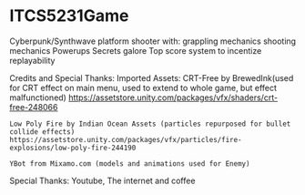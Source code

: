 # ITCS5231Game
Cyberpunk/Synthwave platform shooter with: 
grappling mechanics
shooting mechanics
Powerups
Secrets galore
Top score system to incentize replayability


Credits and Special Thanks:
  Imported Assets:
    CRT-Free by BrewedInk(used for CRT effect on main menu, used to extend to whole game, but effect malfunctioned) https://assetstore.unity.com/packages/vfx/shaders/crt-free-248066
    
    Low Poly Fire by Indian Ocean Assets (particles repurposed for bullet collide effects) https://assetstore.unity.com/packages/vfx/particles/fire-explosions/low-poly-fire-244190
    
    YBot from Mixamo.com (models and animations used for Enemy)
    
  Special Thanks:
      Youtube, The internet and coffee
